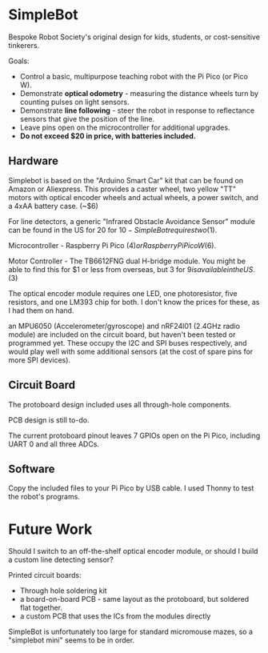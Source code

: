 # SimpleBot

Bespoke Robot Society's original design for kids, students, or cost-sensitive tinkerers.

Goals:

* Control a basic, multipurpose teaching robot with the Pi Pico (or Pico W).
* Demonstrate **optical odometry** - measuring the distance wheels turn by counting pulses on light sensors.
* Demonstrate **line following** - steer the robot in response to reflectance sensors that give the position of the line.
* Leave pins open on the microcontroller for additional upgrades.
* **Do not exceed $20 in price, with batteries included.**

## Hardware

Simplebot is based on the "Arduino Smart Car" kit that can be found on Amazon or Aliexpress. This provides a caster wheel, two yellow "TT" motors with optical encoder wheels and actual wheels, a power switch, and a 4xAA battery case. (~$6)

For line detectors, a generic "Infrared Obstacle Avoidance Sensor" module can be found in the US for 20 for $10 - SimpleBot requires two ($1).

Microcontroller - Raspberry Pi Pico ($4) or Raspberry Pi Pico W ($6).

Motor Controller - The TB6612FNG dual H-bridge module. You might be able to find this for $1 or less from overseas, but 3 for $9 is available in the US. ($3)

The optical encoder module requires one LED, one photoresistor, five resistors, and one LM393 chip for both. I don't know the prices for these, as I had them on hand.

an MPU6050 (Accelerometer/gyroscope) and nRF24l01 (2.4GHz radio module) are included on the circuit board, but haven't been tested or programmed yet. These occupy the I2C and SPI buses respectively, and would play well with some additional sensors (at the cost of spare pins for more SPI devices).

## Circuit Board

The protoboard design included uses all through-hole components.

PCB design is still to-do.

The current protoboard pinout leaves 7 GPIOs open on the Pi Pico, including UART 0 and all three ADCs. 

## Software

Copy the included files to your Pi Pico by USB cable. I used Thonny to test the robot's programs.

# Future Work

Should I switch to an off-the-shelf optical encoder module, or should I build a custom line detecting sensor?

Printed circuit boards:

* Through hole soldering kit
* a board-on-board PCB - same layout as the protoboard, but soldered flat together.
* a custom PCB that uses the ICs from the modules directly

SimpleBot is unfortunately too large for standard micromouse mazes, so a "simplebot mini" seems to be in order.
